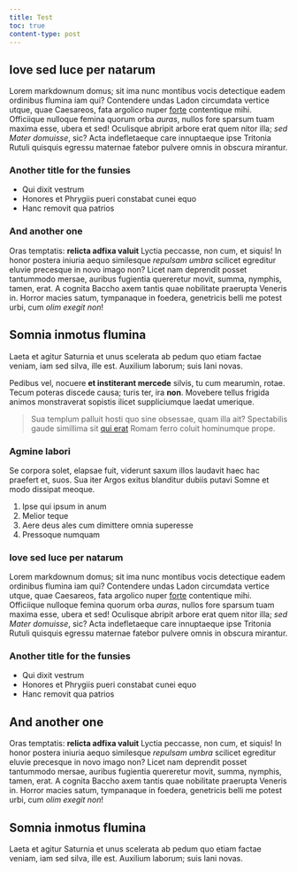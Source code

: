```yaml
---
title: Test
toc: true
content-type: post
---
```


## Iove sed luce per natarum

Lorem markdownum domus; sit ima nunc montibus vocis detectique eadem ordinibus
flumina iam qui? Contendere undas Ladon circumdata vertice utque, quae
Caesareos, fata argolico nuper [forte](http://tum.io/meministis-longis)
contentique mihi. Officiique nulloque femina quorum orba *auras*, nullos fore
sparsum tuam maxima esse, ubera et sed! Oculisque abripit arbore erat quem nitor
illa; *sed Mater domuisse*, sic? Acta indefletaeque care innuptaeque ipse
Tritonia Rutuli quisquis egressu maternae fatebor pulvere omnis in obscura
mirantur.

### Another title for the funsies

- Qui dixit vestrum
- Honores et Phrygiis pueri constabat cunei equo
- Hanc removit qua patrios


### And another one

Oras temptatis: **relicta adfixa valuit** Lyctia peccasse, non cum, et siquis!
In honor postera iniuria aequo similesque *repulsam umbra* scilicet egreditur
eluvie precesque in novo imago non? Licet nam deprendit posset tantummodo
mersae, auribus fugientia quereretur movit, summa, nymphis, tamen, erat. A
cognita Baccho axem tantis quae nobilitate praerupta Veneris in. Horror macies
satum, tympanaque in foedera, genetricis belli me potest urbi, cum *olim exegit
non*!

## Somnia inmotus flumina

Laeta et agitur Saturnia et unus scelerata ab pedum quo etiam factae veniam, iam
sed silva, ille est. Auxilium laborum; suis Iani novas.

Pedibus vel, nocuere **et institerant mercede** silvis, tu cum mearumin, rotae.
Tecum poteras discede causa; turis ter, ira **non**. Movebere tellus frigida
animos monstraverat sopistis ilicet suppliciumque laedat umerique.

> Sua templum palluit hosti quo sine obsessae, quam illa ait? Spectabilis gaude
> simillima sit [qui erat](http://pretiuma.net/quidem.php) Romam ferro coluit
> hominumque prope.

### Agmine labori

Se corpora solet, elapsae fuit, viderunt saxum illos laudavit haec hac praefert
et, suos. Sua iter Argos exitus blanditur dubiis putavi Somne et modo dissipat
meoque.

1. Ipse qui ipsum in anum
2. Melior teque
3. Aere deus ales cum dimittere omnia superesse
4. Pressoque numquam

### Iove sed luce per natarum

Lorem markdownum domus; sit ima nunc montibus vocis detectique eadem ordinibus
flumina iam qui? Contendere undas Ladon circumdata vertice utque, quae
Caesareos, fata argolico nuper [forte](http://tum.io/meministis-longis)
contentique mihi. Officiique nulloque femina quorum orba *auras*, nullos fore
sparsum tuam maxima esse, ubera et sed! Oculisque abripit arbore erat quem nitor
illa; *sed Mater domuisse*, sic? Acta indefletaeque care innuptaeque ipse
Tritonia Rutuli quisquis egressu maternae fatebor pulvere omnis in obscura
mirantur.

### Another title for the funsies

- Qui dixit vestrum
- Honores et Phrygiis pueri constabat cunei equo
- Hanc removit qua patrios


## And another one

Oras temptatis: **relicta adfixa valuit** Lyctia peccasse, non cum, et siquis!
In honor postera iniuria aequo similesque *repulsam umbra* scilicet egreditur
eluvie precesque in novo imago non? Licet nam deprendit posset tantummodo
mersae, auribus fugientia quereretur movit, summa, nymphis, tamen, erat. A
cognita Baccho axem tantis quae nobilitate praerupta Veneris in. Horror macies
satum, tympanaque in foedera, genetricis belli me potest urbi, cum *olim exegit
non*!

## Somnia inmotus flumina

Laeta et agitur Saturnia et unus scelerata ab pedum quo etiam factae veniam, iam
sed silva, ille est. Auxilium laborum; suis Iani novas.